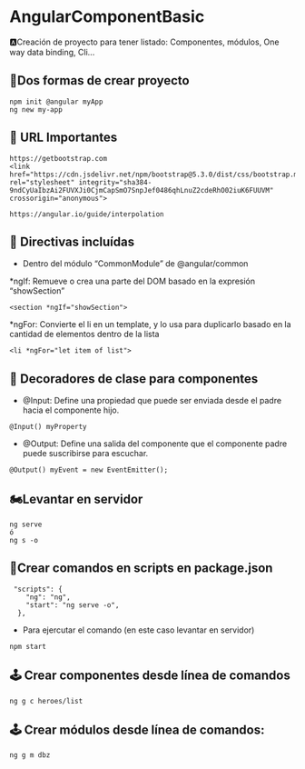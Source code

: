 # AngularComponentBasic
🅰Creación de proyecto para tener listado: Componentes, módulos, One way data binding, Cli...

## 🚀Dos formas de crear proyecto
```
npm init @angular myApp
ng new my-app
```
## 🎱 URL Importantes
```
https://getbootstrap.com
<link href="https://cdn.jsdelivr.net/npm/bootstrap@5.3.0/dist/css/bootstrap.min.css" rel="stylesheet" integrity="sha384-9ndCyUaIbzAi2FUVXJi0CjmCapSmO7SnpJef0486qhLnuZ2cdeRhO02iuK6FUUVM" crossorigin="anonymous">
```
```
https://angular.io/guide/interpolation

``` 
## 📌 Directivas incluídas
* Dentro del módulo “CommonModule” de @angular/common <br>

*ngIf: Remueve o crea una parte del DOM basado en la expresión “showSection”
  ```
  <section *ngIf="showSection">
  ```
*ngFor: Convierte el li en un template, y lo usa para duplicarlo basado en la cantidad de elementos dentro de la lista
  
  ```
  <li *ngFor="let item of list">
 ```
## 📌 Decoradores de clase para componentes
* @Input: Define una propiedad que puede ser enviada desde el padre hacia el componente hijo. 
```
@Input() myProperty
```
* @Output: Define una salida del componente que el componente padre puede suscribirse para escuchar.
```
@Output() myEvent = new EventEmitter();
```
  
## 🏍Levantar en servidor
```
ng serve
ó
ng s -o
```
## 🤘Crear comandos en scripts en package.json
```
 "scripts": {
    "ng": "ng",
    "start": "ng serve -o",
  },
```
* Para ejercutar el comando (en este caso levantar en servidor)
```
npm start
```
## 🕹 Crear componentes desde línea de comandos
```
ng g c heroes/list
```
## 🕹 Crear módulos desde línea de comandos:
```
ng g m dbz
```


